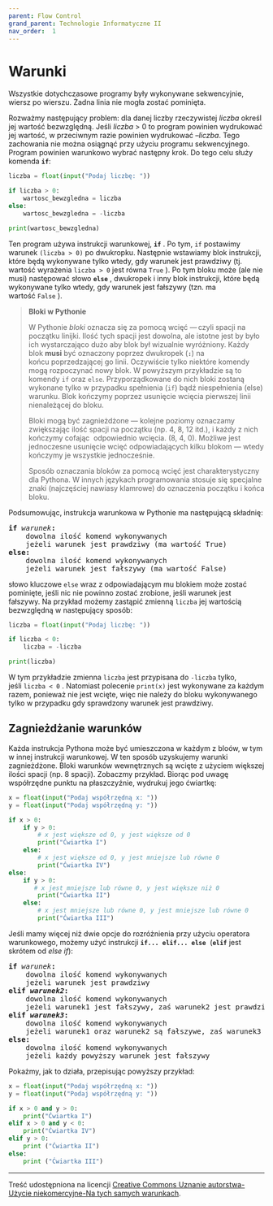 ```yaml
---
parent: Flow Control
grand_parent: Technologie Informatyczne II
nav_order:  1
---
```


# Warunki

Wszystkie dotychczasowe programy były wykonywane sekwencyjnie, wiersz po wierszu. Żadna linia nie mogła zostać pominięta.

Rozważmy następujący problem: dla danej liczby rzeczywistej _liczba_ określ jej wartość bezwzględną. Jeśli _liczba_ > 0 to program powinien wydrukować jej wartość, w przeciwnym razie powinien wydrukować –_liczba_. Tego zachowania nie można osiągnąć przy użyciu programu sekwencyjnego. Program powinien warunkowo wybrać następny krok. Do tego celu służy komenda **`if`**:

```python
liczba = float(input("Podaj liczbę: "))

if liczba > 0:
    wartosc_bewzgledna = liczba
else:
    wartosc_bewzgledna = -liczba

print(wartosc_bewzgledna)
```


Ten program używa instrukcji warunkowej, **`if`** . Po tym, `if` postawimy warunek `(liczba > 0)` po dwukropku. Następnie wstawiamy blok instrukcji, które będą wykonywane tylko wtedy, gdy warunek jest prawdziwy (tj. wartość wyrażenia `liczba > 0` jest równa `True` ). Po tym bloku może (ale nie musi) następować słowo **`else`** , dwukropek i inny blok instrukcji, które będą wykonywane tylko wtedy, gdy warunek jest fałszywy (tzn. ma wartość `False` ).

> **Bloki w Pythonie**
>
> W Pythonie _bloki_ oznacza się za pomocą wcięć — czyli spacji na początku linijki. Ilość tych spacji jest dowolna, ale istotne jest by było ich wystarczająco dużo aby blok był wizualnie wyróżniony. Każdy blok **musi** być oznaczony poprzez dwukropek (**`:`**) na końcu poprzedzającej go linii. Oczywiście tylko niektóre komendy mogą rozpoczynać nowy blok. W powyższym przykładzie są to komendy `if` oraz `else`. Przyporządkowane do nich bloki zostaną wykonane tylko w przypadku spełnienia (`if`) bądź niespełnienia (else) warunku. Blok kończymy poprzez usunięcie wcięcia pierwszej linii nienależącej do bloku.  
>
> Bloki mogą być zagnieżdżone — kolejne poziomy oznaczamy zwiększając ilość spacji na początku (np. 4, 8, 12 itd.), i każdy z nich kończymy cofając  odpowiednio wcięcia. (8, 4, 0). Możliwe jest jednoczesne usunięcie wcięć odpowiadających kilku blokom — wtedy kończymy je wszystkie jednocześnie.  
>
> Sposób oznaczania bloków za pomocą wcięć jest charakterystyczny dla Pythona. W innych językach programowania stosuje się specjalne znaki (najczęściej nawiasy klamrowe) do oznaczenia początku i końca bloku.

Podsumowując, instrukcja warunkowa w Pythonie ma następującą składnię:

<pre>
<b>if</b> <i>warunek</i><b>:</b>
    dowolna ilość komend wykonywanych
    jeżeli warunek jest prawdziwy (ma wartość True)
<b>else:</b>
    dowolna ilość komend wykonywanych  
    jeżeli warunek jest fałszywy (ma wartość False)
</pre>

słowo kluczowe `else` wraz z odpowiadającym mu blokiem może zostać pominięte, jeśli nic nie powinno zostać zrobione, jeśli warunek jest fałszywy. Na przykład możemy zastąpić zmienną `liczba` jej wartością bezwzględną w następujący sposób:

```python
liczba = float(input("Podaj liczbę: "))

if liczba < 0:
    liczba = -liczba

print(liczba)
```

W tym przykładzie zmienna `liczba` jest przypisana do `-liczba` tylko, jeśli `liczba < 0` . Natomiast polecenie `print(x)` jest wykonywane za każdym razem, ponieważ nie jest wcięte, więc nie należy do bloku wykonywanego tylko w przypadku gdy sprawdzony warunek jest prawdziwy.

## Zagnieżdżanie warunków

Każda instrukcja Pythona może być umieszczona w każdym z bloów, w tym w innej instrukcji warunkowej. W ten sposób uzyskujemy warunki zagnieżdżone. Bloki warunków wewnętrznych są wcięte z użyciem większej ilości spacji (np. 8 spacji). Zobaczmy przykład. Biorąc pod uwagę współrzędne punktu na płaszczyźnie, wydrukuj jego ćwiartkę:

```python
x = float(input("Podaj współrzędną x: "))  
y = float(input("Podaj współrzędną y: "))  

if x > 0:
    if y > 0:
        # x jest większe od 0, y jest większe od 0  
        print("Ćwiartka I")
    else:
        # x jest większe od 0, y jest mniejsze lub równe 0
        print("Ćwiartka IV")
else:
    if y > 0:
       # x jest mniejsze lub równe 0, y jest większe niż 0
        print("Ćwiartka II")
    else:
        # x jest mniejsze lub równe 0, y jest mniejsze lub równe 0
        print("Ćwiartka III")
```

Jeśli mamy więcej niż dwie opcje do rozróżnienia przy użyciu operatora warunkowego, możemy użyć instrukcji **`if... elif... else`**  (**`elif`** jest skrótem od _else if_):

<pre>
<b>if</b> <i>warunek</i><b>:</b>
    dowolna ilość komend wykonywanych
    jeżeli warunek jest prawdziwy
<b>elif <i>warunek2</i>:</b>
    dowolna ilość komend wykonywanych  
    jeżeli warunek1 jest fałszywy, zaś warunek2 jest prawdziwy
<b>elif <i>warunek3</i>:</b>
    dowolna ilość komend wykonywanych  
    jeżeli warunek1 oraz warunek2 są fałszywe, zaś warunek3 jest prawdziwy
<b>else:</b>
    dowolna ilość komend wykonywanych  
    jeżeli każdy powyższy warunek jest fałszywy
</pre>

Pokażmy, jak to działa, przepisując powyższy przykład:

```python
x = float(input("Podaj współrzędną x: "))  
y = float(input("Podaj współrzędną y: "))  

if x > 0 and y > 0:
    print("Ćwiartka I")
elif x > 0 and y < 0:
    print("Ćwiartka IV")
elif y > 0:
    print ("Ćwiartka II")
else:
    print ("Ćwiartka III")
```

---

Treść udostępniona na licencji [Creative Commons Uznanie autorstwa-Użycie niekomercyjne-Na tych samych warunkach](https://creativecommons.org/licenses/by-nc-sa/4.0/deed.pl).
